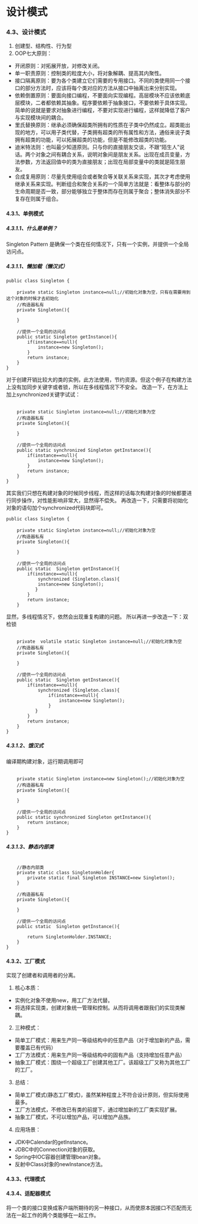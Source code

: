 # 设计模式
### 4.3、设计模式
1. 创建型、结构性、行为型
2. OOP七大原则：
* 开闭原则：对拓展开放，对修改关闭。
* 单一职责原则：控制类的粒度大小，将对象解耦、提高其内聚性。
* 接口隔离原则：要为各个类建立它们需要的专用接口。不同的类使用同一个接口的部分方法时，应该将每个类对应的方法从接口中抽离出来分别实现。
* 依赖倒置原则：要面向接口编程，不要面向实现编程。高层模块不应该依赖底层模块，二者都依赖其抽象。程序要依赖于抽象接口，不要依赖于具体实现。简单的说就是要求对抽象进行编程，不要对实现进行编程，这样就降低了客户与实现模块间的耦合。
* 里氏替换原则：继承必须确保超类所拥有的性质在子类中仍然成立。超类能出现的地方，可以用子类代替，子类拥有超类的所有属性和方法，通俗来说子类拥有超类的功能，可以拓展超类的功能，但是不能修改超类的功能。
* 迪米特法则：也叫最少知道原则。只与你的直接朋友交谈，不跟“陌生人”说话。两个对象之间有耦合关系，说明对象间是朋友关系。出现在成员变量，方法参数，方法返回值中的类为直接朋友；出现在局部变量中的类就是陌生朋友。
* 合成复用原则：尽量先使用组合或者聚合等关联关系来实现，其次才考虑使用继承关系来实现。判断组合和聚合关系的一个简单方法就是：看整体与部分的生命周期是否一致，部分能够独立于整体而存在则属于聚合；整体消失部分不复存在则属于组合。
#### 4.3.1、单例模式
##### 4.3.1.1、什么是单例？
Singleton Pattern 是确保一个类在任何情况下，只有一个实例，并提供一个全局访问点。
##### 4.3.1.1、懒加载（懒汉式）
```
public class Singleton {

    private static Singleton instance=null;//初始化对象为空，只有在需要用到这个对象的时候才去初始化
    //构造器私有
    private Singleton(){

    }

    //提供一个全局的访问点
    public static Singleton getInstance(){
        if(instance==null){
            instance=new Singleton();
        }
        return instance;
    }
}
```
对于创建开销比较大的类的实例，此方法使用，节约资源。但这个例子在构建方法上没有加同步关键字或者锁，所以在多线程情况下不安全。
改造一下，在方法上加上synchronized关键字试试：
```public class Singleton {

    private static Singleton instance=null;//初始化对象为空
    //构造器私有
    private Singleton(){

    }

    //提供一个全局的访问点
    public static synchronized Singleton getInstance(){
        if(instance==null){
            instance=new Singleton();
        }
        return instance;
    }
}
```
其实我们只想在构建对象的时候同步线程，而这样的话每次构建对象的时候都要进行同步操作，对性能影响非常大，显然得不偿失。
再改造一下，只需要将初始化对象的语句加个synchronized代码块即可。
```
public class Singleton {

    private static Singleton instance=null;//初始化对象为空
    //构造器私有
    private Singleton(){

    }

    //提供一个全局的访问点
    public static  Singleton getInstance(){
        if(instance==null){
            synchronized (Singleton.class){
            instance=new Singleton();
           }
        }
        return instance;
    }
```
显然，多线程情况下，依然会出现重复构建的问题。
所以再进一步改造一下：双检锁
```public class Singleton {

    private  volatile static Singleton instance=null;//初始化对象为空
    //构造器私有
    private Singleton(){

    }

    //提供一个全局的访问点
    public static  Singleton getInstance(){
        if(instance==null){
            synchronized (Singleton.class){
                if(instance==null){
                    instance=new Singleton();
                }
           }
        }
        return instance;
    }
}
```
##### 4.3.1.2、饿汉式
编译期构建对象，运行期调用即可
```public class Singleton {

    private static Singleton instance=new Singleton();//初始化对象为空
    //构造器私有
    private Singleton(){

    }

    //提供一个全局的访问点
    public static synchronized Singleton getInstance(){
        return instance;
    }
}
```
##### 4.3.1.3、静态内部类
```public class Singleton {

    //静态内部类
    private static class SingletonHolder{
        private static final Singleton INSTANCE=new Singleton();
    }

    //构造器私有
    private Singleton(){

    }

    //提供一个全局的访问点
    public static  Singleton getInstance(){

        return SingletonHolder.INSTANCE;
    }
}
```
#### 4.3.2、工厂模式
实现了创建者和调用者的分离。
1. 核心本质：
* 实例化对象不使用new，用工厂方法代替。
* 将选择实现类，创建对象统一管理和控制。从而将调用者跟我们的实现类解耦。
2. 三种模式：
* 简单工厂模式：用来生产同一等级结构中的任意产品（对于增加新的产品，需要覆盖已有代码）
* 工厂方法模式：用来生产同一等级结构中的固有产品（支持增加任意产品）
* 抽象工厂模式：围绕一个超级工厂创建其他工厂。该超级工厂又称为其他工厂的工厂。
3. 总结：
 * 简单工厂模式(静态工厂模式)，虽然某种程度上不符合设计原则，但实际使用最多。
 * 工厂方法模式，不修改已有类的前提下，通过增加新的工厂类实现扩展。
 * 抽象工厂模式，不可以增加产品，可以增加产品族。
 4. 应用场景：
 * JDK中Calendar的getInstance。
 * JDBC中的Connection对象的获取。
 * Spring中IOC容器创建管理bean对象。
 * 反射中Class对象的newInstance方法。
#### 4.3.3、代理模式
#### 4.3.4、适配器模式
将一个类的接口变换成客户端所期待的另一种接口，从而使原本因接口不匹配而无法在一起工作的两个类能够在一起工作。